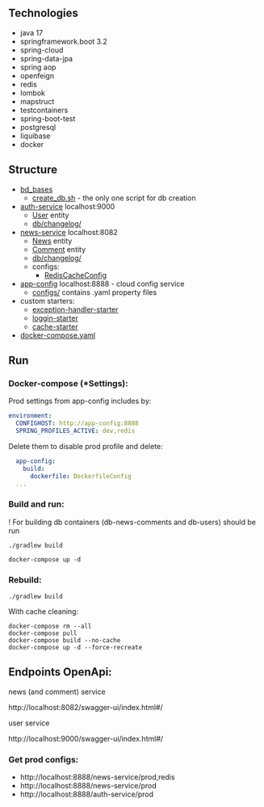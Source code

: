 ## Technologies

- java 17
- springframework.boot 3.2
- spring-cloud
- spring-data-jpa
- spring aop
- openfeign
- redis
- lombok
- mapstruct
- testcontainers
- spring-boot-test
- postgresql
- liquibase
- docker

## Structure
 - [bd_bases](bd_bases)
   - [create_db.sh](bd_bases/create_db.sh) - the only one script for db creation
 - [auth-service](auth-service) localhost:9000
   - [User](auth-service/src/main/java/ru/clevertec/authservice/model/User.java) entity
   - [db/changelog/](auth-service/src/main/resources/db/changelog)
 - [news-service](news-service) localhost:8082
   - [News](news-service/src/main/java/ru/clevertec/news/model/News.java) entity
   - [Comment](news-service/src/main/java/ru/clevertec/news/model/Comment.java) entity
   - [db/changelog/](news-service/src/main/resources/db/changelog)
   - configs:
     - [RedisCacheConfig](news-service/src/main/java/ru/clevertec/news/config/RedisCacheConfig.java)
 - [app-config](app-config) localhost:8888 - cloud config service
   - [configs/](app-config/src/main/resources/configs) contains .yaml property files
 - custom starters:
   - [exception-handler-starter](exception-handler-starter)
   - [loggin-starter](loggin-starter)
   - [cache-starter](cache-starter)
 - [docker-compose.yaml](docker-compose.yaml)

## Run

### Docker-compose (*Settings):

Prod settings from app-config includes by: 
```yaml
environment:
  CONFIGHOST: http://app-config:8888
  SPRING_PROFILES_ACTIVE: dev,redis
```
Delete them to disable prod profile and delete:
```yaml
  app-config:
    build:
      dockerfile: DockerfileConfig
  ...
```

### Build and run:
! For building db containers (db-news-comments and db-users) should be run
```
./gradlew build

docker-compose up -d
```
### Rebuild:
```
./gradlew build
```
With cache cleaning:
```
docker-compose rm --all 
docker-compose pull 
docker-compose build --no-cache 
docker-compose up -d --force-recreate
```

## Endpoints OpenApi:

news (and comment) service

http://localhost:8082/swagger-ui/index.html#/

user service

http://localhost:9000/swagger-ui/index.html#/

### Get prod configs:

- http://localhost:8888/news-service/prod,redis
- http://localhost:8888/news-service/prod
- http://localhost:8888/auth-service/prod
